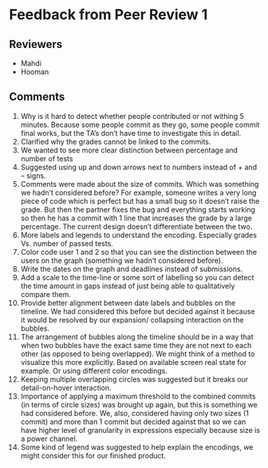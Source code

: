 # Feedback from Peer Review 1
## Reviewers
- Mahdi
- Hooman
## Comments
1. Why is it hard to detect whether people contributed or not withing 5 minutes. Because some people commit as they go, some people commit final works, but the TA’s don’t have time to investigate this in detail.
2. Clarified why the grades cannot be linked to the commits.
3. We wanted to see more clear distinction between percentage and number of tests
4. Suggested using up and down arrows next to numbers instead of + and – signs.
5. Comments were made about the size of commits. Which was something we hadn’t considered before? For example, someone writes a very long piece of code which is perfect but has a small bug so it doesn’t raise the grade. But then the partner fixes the bug and everything starts working so then he has a commit with 1 line that increases the grade by a large percentage. The current design doesn’t differentiate between the two.
6. More labels and legends to understand the encoding. Especially grades Vs. number of passed tests.
7. Color code user 1 and 2 so that you can see the distinction between the users on the graph (something we hadn’t considered before).
8. Write the dates on the graph and deadlines instead of submissions.
9. Add a scale to the time-line or some sort of labelling so you can detect the time amount in gaps instead of just being able to qualitatively compare them.
10. Provide better alignment between date labels and bubbles on the timeline. We had considered this before but decided against it because it would be resolved by our expansion/ collapsing interaction on the bubbles.
11.  The arrangement of bubbles along the timeline should be in a way that when two bubbles have the exact same time they are not next to each other (as opposed to being overlapped). We might think of a method to visualize this more explicitly. Based on available screen real state for example. Or using different color encodings.
12. Keeping multiple overlapping circles was suggested but it breaks our detail-on-hover interaction.
13. Importance of applying a maximum threshold to the combined commits (in terms of circle sizes) was brought up again, but this is something we had considered before. We, also, considered having only two sizes (1 commit) and more than 1 commit but decided against that so we can have higher level of granularity in expressions especially because size is a power channel.   
14. Some kind of legend was suggested to help explain the encodings, we might consider this for our finished product.
